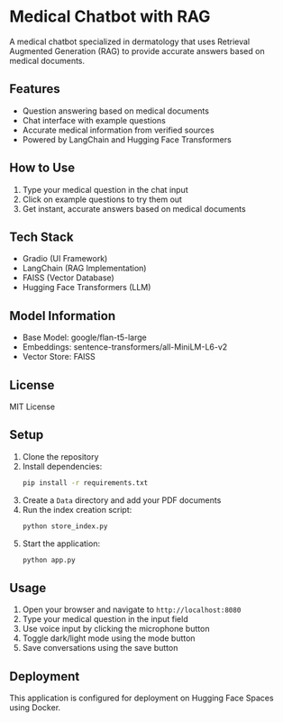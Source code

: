 # Medical Chatbot with RAG

A medical chatbot specialized in dermatology that uses Retrieval Augmented Generation (RAG) to provide accurate answers based on medical documents.

## Features

- Question answering based on medical documents
- Chat interface with example questions
- Accurate medical information from verified sources
- Powered by LangChain and Hugging Face Transformers

## How to Use

1. Type your medical question in the chat input
2. Click on example questions to try them out
3. Get instant, accurate answers based on medical documents

## Tech Stack

- Gradio (UI Framework)
- LangChain (RAG Implementation)
- FAISS (Vector Database)
- Hugging Face Transformers (LLM)

## Model Information

- Base Model: google/flan-t5-large
- Embeddings: sentence-transformers/all-MiniLM-L6-v2
- Vector Store: FAISS

## License

MIT License

## Setup

1. Clone the repository
2. Install dependencies:
   ```bash
   pip install -r requirements.txt
   ```
3. Create a `Data` directory and add your PDF documents
4. Run the index creation script:
   ```bash
   python store_index.py
   ```
5. Start the application:
   ```bash
   python app.py
   ```

## Usage

1. Open your browser and navigate to `http://localhost:8080`
2. Type your medical question in the input field
3. Use voice input by clicking the microphone button
4. Toggle dark/light mode using the mode button
5. Save conversations using the save button

## Deployment

This application is configured for deployment on Hugging Face Spaces using Docker.

